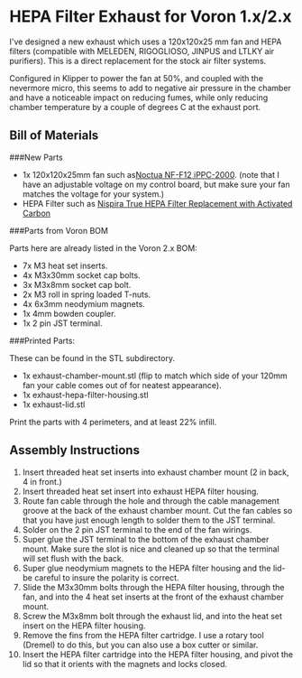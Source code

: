# <B>HEPA Filter Exhaust for Voron 1.x/2.x</B>

I've designed a new exhaust which uses a 120x120x25 mm fan and HEPA filters (compatible with MELEDEN, RIGOGLIOSO, JINPUS and LTLKY air purifiers). This is a direct replacement for the stock air filter systems.

Configured in Klipper to power the fan at 50%, and coupled with the nevermore micro, this seems to add to negative air pressure in the chamber and have a noticeable impact on reducing fumes, while only reducing chamber temperature by a couple of degrees C at the exhaust port.

## <B>Bill of Materials</B>

###New Parts

- 1x 120x120x25mm fan such as[Noctua NF-F12 iPPC-2000](https://www.amazon.com/gp/product/B00KFCQT6M/ref=ppx_yo_dt_b_search_asin_title?ie=UTF8&psc=1). (note that I have an adjustable voltage on my control board, but make sure your fan matches the voltage for your system.)
- HEPA Filter such as [Nispira True HEPA Filter Replacement with Activated Carbon](https://www.amazon.com/gp/product/B0921DZLPK/ref=ppx_yo_dt_b_search_asin_title?ie=UTF8&psc=1)

###Parts from Voron BOM

Parts here are already listed in the Voron 2.x BOM:

- 7x M3 heat set inserts.
- 4x M3x30mm socket cap bolts.
- 3x M3x8mm socket cap bolt.
- 2x M3 roll in spring loaded T-nuts.
- 4x 6x3mm neodymium magnets.
- 1x 4mm bowden coupler.
- 1x 2 pin JST terminal.

###Printed Parts:

These can be found in the STL subdirectory.

- 1x exhaust-chamber-mount.stl (flip to match which side of your 120mm fan your cable comes out of for neatest appearance).
- 1x exhaust-hepa-filter-housing.stl
- 1x exhaust-lid.stl

Print the parts with 4 perimeters, and at least 22% infill.

## <B>Assembly Instructions</B>

1. Insert threaded heat set inserts into exhaust chamber mount (2 in back, 4 in front.)
2. Insert threaded heat set insert into exhaust HEPA filter housing.
3. Route fan cable through the hole and through the cable management groove at the back of the exhaust chamber mount. Cut the fan cables so that you have just enough length to solder them to the JST terminal.
4. Solder on the 2 pin JST terminal to the end of the fan wirings. 
5. Super glue the JST terminal to the bottom of the exhaust chamber mount. Make sure the slot is nice and cleaned up so that the terminal will set flush with the back. 
6. Super glue neodymium magnets to the HEPA filter housing and the lid- be careful to insure the polarity is correct.
7. Slide the M3x30mm bolts through the HEPA filter housing, through the fan, and into the 4 heat set inserts at the front of the exhaust chamber mount. 
8. Screw the M3x8mm bolt through the exhaust lid, and into the heat set insert on the HEPA filter housing. 
9. Remove the fins from the HEPA filter cartridge. I use a rotary tool (Dremel) to do this, but you can also use a box cutter or similar.
10. Insert the HEPA filter cartridge into the HEPA filter housing, and pivot the lid so that it orients with the magnets and locks closed.
